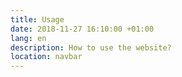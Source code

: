 ```yaml
---
title: Usage
date: 2018-11-27 16:10:00 +01:00
lang: en
description: How to use the website?
location: navbar
---
```

